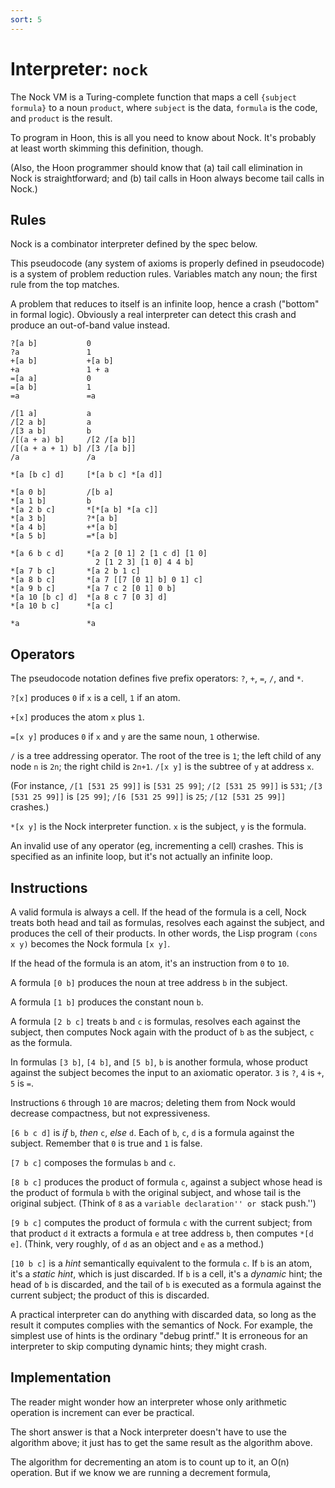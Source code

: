 ```yaml
---
sort: 5
---
```


# Interpreter: `nock`

The Nock VM is a Turing-complete function that maps a cell
`{subject formula}` to a noun `product`, where `subject` is the
data, `formula` is the code, and `product` is the result.

To program in Hoon, this is all you need to know about Nock.
It's probably at least worth skimming this definition, though.

(Also, the Hoon programmer should know that (a) tail call
elimination in Nock is straightforward; and (b) tail calls in
Hoon always become tail calls in Nock.)

## Rules

Nock is a combinator interpreter defined by the spec below.

This pseudocode (any system of axioms is properly defined in
pseudocode) is a system of problem reduction rules.  Variables
match any noun; the first rule from the top matches.

A problem that reduces to itself is an infinite loop, hence a
crash ("bottom" in formal logic).  Obviously a real interpreter
can detect this crash and produce an out-of-band value instead.

```
?[a b]           0
?a               1
+[a b]           +[a b]
+a               1 + a
=[a a]           0
=[a b]           1
=a               =a

/[1 a]           a
/[2 a b]         a
/[3 a b]         b
/[(a + a) b]     /[2 /[a b]]
/[(a + a + 1) b] /[3 /[a b]]
/a               /a

*[a [b c] d]     [*[a b c] *[a d]]

*[a 0 b]         /[b a]
*[a 1 b]         b
*[a 2 b c]       *[*[a b] *[a c]]
*[a 3 b]         ?*[a b]
*[a 4 b]         +*[a b]
*[a 5 b]         =*[a b]

*[a 6 b c d]     *[a 2 [0 1] 2 [1 c d] [1 0] 
                   2 [1 2 3] [1 0] 4 4 b]
*[a 7 b c]       *[a 2 b 1 c]
*[a 8 b c]       *[a 7 [[7 [0 1] b] 0 1] c]
*[a 9 b c]       *[a 7 c 2 [0 1] 0 b]
*[a 10 [b c] d]  *[a 8 c 7 [0 3] d]
*[a 10 b c]      *[a c]

*a               *a
```

## Operators

The pseudocode notation defines five prefix operators: `?`, `+`,
`=`, `/`, and `*`.

`?[x]` produces `0` if `x` is a cell, `1` if an atom. 

`+[x]` produces the atom `x` plus `1`.

`=[x y]` produces `0` if `x` and `y` are the same noun, `1`
otherwise.

`/` is a tree addressing operator.  The root of the tree is `1`;
the left child of any node `n` is `2n`; the right child is
`2n+1`.  `/[x y]` is the subtree of `y` at address `x`.

(For instance, `/[1 [531 25 99]]` is `[531 25 99]`; `/[2 [531 25
99]]` is `531`; `/[3 [531 25 99]]` is `[25 99]`; `/[6 [531 25
99]]` is `25`; `/[12 [531 25 99]]` crashes.)

`*[x y]` is the Nock interpreter function.  `x` is the subject,
`y` is the formula.

An invalid use of any operator (eg, incrementing a cell) crashes.
This is specified as an infinite loop, but it's not actually an
infinite loop.

## Instructions

A valid formula is always a cell. If the head of the formula is a
cell, Nock treats both head and tail as formulas, resolves each
against the subject, and produces the cell of their products.  In
other words, the Lisp program `(cons x y)` becomes the Nock
formula `[x y]`.

If the head of the formula is an atom, it's an instruction from
`0` to `10`.

A formula `[0 b]` produces the noun at tree address `b`
in the subject.

A formula `[1 b]` produces the constant noun `b`.

A formula `[2 b c]` treats `b` and `c` is formulas, resolves each
against the subject, then computes Nock again with the product of
`b` as the subject, `c` as the formula.

In formulas `[3 b]`, `[4 b]`, and `[5 b]`, `b` is another
formula, whose product against the subject becomes the input to
an axiomatic operator. `3` is `?`, `4` is `+`, `5` is `=`.

Instructions `6` through `10` are macros; deleting them
from Nock would decrease compactness, but not expressiveness.

`[6 b c d]` is *if* `b`, *then* `c`, *else* `d`.  Each of `b`,
`c`, `d` is a formula against the subject.  Remember that `0` is
true and `1` is false.

`[7 b c]` composes the formulas `b` and `c`.

`[8 b c]` produces the product of formula `c`, against
a subject whose head is the product of formula `b` with the
original subject, and whose tail is the original subject.  (Think
of `8` as a ``variable declaration'' or ``stack push.'')

`[9 b c]` computes the product of formula `c` with the
current subject; from that product `d` it extracts a formula
`e` at tree address `b`, then computes `*[d e]`.
(Think, very roughly, of `d` as an object and `e` as a
method.)

`[10 b c]` is a *hint* semantically equivalent to the formula
`c`.  If `b` is an atom, it's a *static hint*, which is just
discarded.  If `b` is a cell, it's a *dynamic* hint; the head of
`b` is discarded, and the tail of `b` is executed as a formula
against the current subject; the product of this is discarded.

A practical interpreter can do anything with discarded data, so
long as the result it computes complies with the semantics of
Nock.  For example, the simplest use of hints is the ordinary
"debug printf."  It is erroneous for an interpreter to skip
computing dynamic hints; they might crash.

## Implementation

The reader might wonder how an interpreter whose only arithmetic
operation is increment can ever be practical.

The short answer is that a Nock interpreter doesn't have to use
the algorithm above; it just has to get the same result as the
algorithm above.

The algorithm for decrementing an atom is to count up to it, an
O(n) operation.  But if we know we are running a decrement
formula, 
